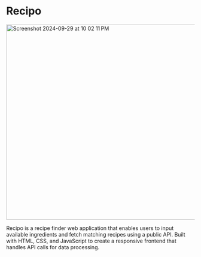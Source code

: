 # Recipo

<img width="520" alt="Screenshot 2024-09-29 at 10 02 11 PM" src="https://github.com/user-attachments/assets/f5fcd79b-abe3-41e1-be7e-96aa85d2cad7">

Recipo is a recipe finder web application that enables users to input available ingredients and fetch matching recipes using a public API. Built with HTML, CSS, and JavaScript to create a responsive frontend that handles API calls for data processing.

